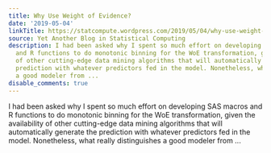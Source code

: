 ```yaml
---
title: Why Use Weight of Evidence?
date: '2019-05-04'
linkTitle: https://statcompute.wordpress.com/2019/05/04/why-use-weight-of-evidence/
source: Yet Another Blog in Statistical Computing
description: I had been asked why I spent so much effort on developing SAS macros
  and R functions to do monotonic binning for the WoE transformation, given the availability
  of other cutting-edge data mining algorithms that will automatically generate the
  prediction with whatever predictors fed in the model. Nonetheless, what really distinguishes
  a good modeler from ...
disable_comments: true
---
```

I had been asked why I spent so much effort on developing SAS macros and R functions to do monotonic binning for the WoE transformation, given the availability of other cutting-edge data mining algorithms that will automatically generate the prediction with whatever predictors fed in the model. Nonetheless, what really distinguishes a good modeler from ...